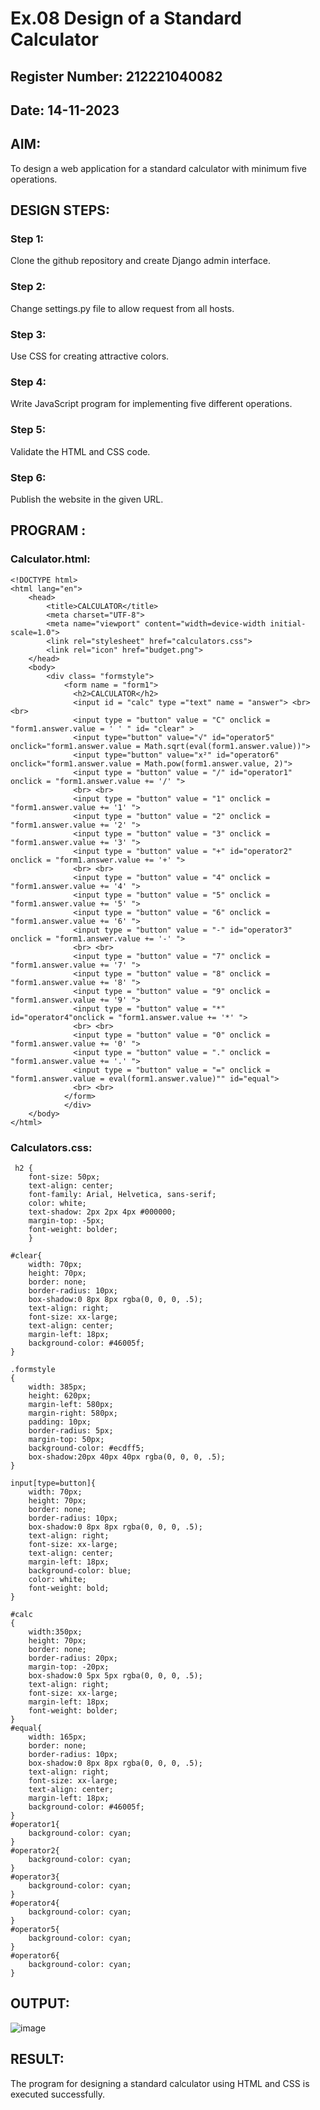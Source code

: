 # Ex.08 Design of a Standard Calculator
## Register Number: 212221040082
## Date: 14-11-2023

## AIM:
To design a web application for a standard calculator with minimum five operations.

## DESIGN STEPS:

### Step 1:
Clone the github repository and create Django admin interface.

### Step 2:
Change settings.py file to allow request from all hosts.

### Step 3:
Use CSS for creating attractive colors.

### Step 4:
Write JavaScript program for implementing five different operations.

### Step 5:
Validate the HTML and CSS code.

### Step 6:
Publish the website in the given URL.

## PROGRAM :

### Calculator.html:
```
<!DOCTYPE html>
<html lang="en">
    <head>
        <title>CALCULATOR</title>
        <meta charset="UTF-8">
        <meta name="viewport" content="width=device-width initial-scale=1.0">
        <link rel="stylesheet" href="calculators.css">
        <link rel="icon" href="budget.png">
    </head>
    <body>
        <div class= "formstyle">
            <form name = "form1">
              <h2>CALCULATOR</h2>
              <input id = "calc" type ="text" name = "answer"> <br> <br>
              <input type = "button" value = "C" onclick = "form1.answer.value = ' ' " id= "clear" >
              <input type="button" value="√" id="operator5" onclick="form1.answer.value = Math.sqrt(eval(form1.answer.value))">
              <input type="button" value="x²" id="operator6" onclick="form1.answer.value = Math.pow(form1.answer.value, 2)">
              <input type = "button" value = "/" id="operator1" onclick = "form1.answer.value += '/' ">
              <br> <br>
              <input type = "button" value = "1" onclick = "form1.answer.value += '1' ">
              <input type = "button" value = "2" onclick = "form1.answer.value += '2' ">
              <input type = "button" value = "3" onclick = "form1.answer.value += '3' ">
              <input type = "button" value = "+" id="operator2" onclick = "form1.answer.value += '+' ">
              <br> <br>
              <input type = "button" value = "4" onclick = "form1.answer.value += '4' ">
              <input type = "button" value = "5" onclick = "form1.answer.value += '5' ">
              <input type = "button" value = "6" onclick = "form1.answer.value += '6' ">
              <input type = "button" value = "-" id="operator3" onclick = "form1.answer.value += '-' ">
              <br> <br>
              <input type = "button" value = "7" onclick = "form1.answer.value += '7' ">
              <input type = "button" value = "8" onclick = "form1.answer.value += '8' ">
              <input type = "button" value = "9" onclick = "form1.answer.value += '9' ">
              <input type = "button" value = "*"  id="operator4"onclick = "form1.answer.value += '*' ">
              <br> <br>
              <input type = "button" value = "0" onclick = "form1.answer.value += '0' ">
              <input type = "button" value = "." onclick = "form1.answer.value += '.' ">
              <input type = "button" value = "=" onclick = "form1.answer.value = eval(form1.answer.value)"" id="equal">
              <br> <br>
            </form>
            </div>
    </body>
</html>
```
### Calculators.css:
```
 h2 {
	font-size: 50px;
    text-align: center;
    font-family: Arial, Helvetica, sans-serif;
    color: white;
    text-shadow: 2px 2px 4px #000000;
    margin-top: -5px;
    font-weight: bolder;
	}

#clear{
    width: 70px;
    height: 70px;
    border: none;
    border-radius: 10px;
    box-shadow:0 8px 8px rgba(0, 0, 0, .5);
    text-align: right;
    font-size: xx-large;
    text-align: center;
    margin-left: 18px;
    background-color: #46005f;
}

.formstyle
{
    width: 385px;
    height: 620px;
    margin-left: 580px;
    margin-right: 580px;
    padding: 10px;
    border-radius: 5px;
    margin-top: 50px;
    background-color: #ecdff5;
    box-shadow:20px 40px 40px rgba(0, 0, 0, .5);
}

input[type=button]{
    width: 70px;
    height: 70px;
    border: none;
    border-radius: 10px;
    box-shadow:0 8px 8px rgba(0, 0, 0, .5);
    text-align: right;
    font-size: xx-large;
    text-align: center;
    margin-left: 18px;
    background-color: blue;
    color: white;
    font-weight: bold;
}

#calc
{
    width:350px;
    height: 70px;
    border: none;
    border-radius: 20px;
    margin-top: -20px;
    box-shadow:0 5px 5px rgba(0, 0, 0, .5);
    text-align: right;
    font-size: xx-large;
    margin-left: 18px;
    font-weight: bolder;
}
#equal{
    width: 165px;
    border: none;
    border-radius: 10px;
    box-shadow:0 8px 8px rgba(0, 0, 0, .5);
    text-align: right;
    font-size: xx-large;
    text-align: center;
    margin-left: 18px;
    background-color: #46005f;
}
#operator1{
    background-color: cyan;
}
#operator2{
    background-color: cyan;
}
#operator3{
    background-color: cyan;
}
#operator4{
    background-color: cyan;
}
#operator5{
    background-color: cyan;
}
#operator6{
    background-color: cyan;
}
```

## OUTPUT:

![image](https://github.com/keerthysesha/Calc/assets/125575936/72b0748d-a041-4853-a4e2-95df73ad1dcd)




## RESULT:
The program for designing a standard calculator using HTML and CSS is executed successfully.

